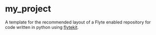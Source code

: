 # my_project

A template for the recommended layout of a Flyte enabled repository for code written in python using [flytekit](https://docs.flyte.org/projects/flytekit/en/latest/).
